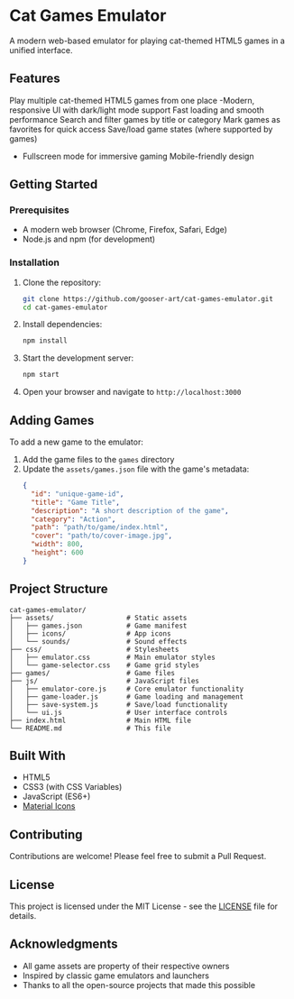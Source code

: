 # Cat Games Emulator

A modern web-based emulator for playing cat-themed HTML5 games in a unified interface.

## Features

Play multiple cat-themed HTML5 games from one place
-Modern, responsive UI with dark/light mode support
 Fast loading and smooth performance
 Search and filter games by title or category
 Mark games as favorites for quick access
 Save/load game states (where supported by games)

- Fullscreen mode for immersive gaming
 Mobile-friendly design

## Getting Started

### Prerequisites

- A modern web browser (Chrome, Firefox, Safari, Edge)
- Node.js and npm (for development)

### Installation

1. Clone the repository:
   ```bash
   git clone https://github.com/gooser-art/cat-games-emulator.git
   cd cat-games-emulator
   ```

2. Install dependencies:
   ```bash
   npm install
   ```

3. Start the development server:
   ```bash
   npm start
   ```

4. Open your browser and navigate to `http://localhost:3000`

## Adding Games

To add a new game to the emulator:

1. Add the game files to the `games` directory
2. Update the `assets/games.json` file with the game's metadata:
   ```json
   {
     "id": "unique-game-id",
     "title": "Game Title",
     "description": "A short description of the game",
     "category": "Action",
     "path": "path/to/game/index.html",
     "cover": "path/to/cover-image.jpg",
     "width": 800,
     "height": 600
   }
   ```

## Project Structure

```
cat-games-emulator/
├── assets/                  # Static assets
│   ├── games.json           # Game manifest
│   ├── icons/               # App icons
│   └── sounds/              # Sound effects
├── css/                     # Stylesheets
│   ├── emulator.css         # Main emulator styles
│   └── game-selector.css    # Game grid styles
├── games/                   # Game files
├── js/                      # JavaScript files
│   ├── emulator-core.js     # Core emulator functionality
│   ├── game-loader.js       # Game loading and management
│   ├── save-system.js       # Save/load functionality
│   └── ui.js                # User interface controls
├── index.html               # Main HTML file
└── README.md                # This file
```

## Built With

- HTML5
- CSS3 (with CSS Variables)
- JavaScript (ES6+)
- [Material Icons](https://fonts.google.com/icons)

## Contributing

Contributions are welcome! Please feel free to submit a Pull Request.

## License

This project is licensed under the MIT License - see the [LICENSE](LICENSE) file for details.

## Acknowledgments

- All game assets are property of their respective owners
- Inspired by classic game emulators and launchers
- Thanks to all the open-source projects that made this possible

